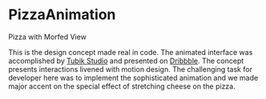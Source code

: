 # PizzaAnimation
Pizza with Morfed View

This is the design concept made real in code. The animated interface was accomplished by <a href="http://tubikstudio.com" rel="nofollow">Tubik Studio</a> and presented on <a href="https://dribbble.com/shots/2736160-GIF-Animation-for-Recipes-and-Cooking" rel="nofollow">Dribbble</a>. The concept presents interactions livened with motion design. The challenging task for developer here was to implement the sophisticated animation and we made major accent on the special effect of stretching cheese on the pizza.


